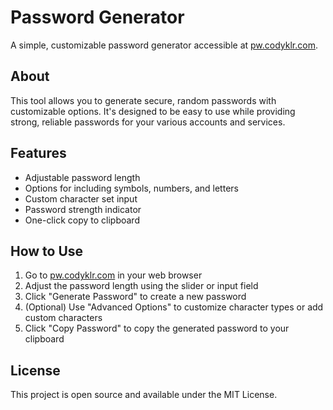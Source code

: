# Password Generator

A simple, customizable password generator accessible at [pw.codyklr.com](https://pw.codyklr.com).

## About

This tool allows you to generate secure, random passwords with customizable options. It's designed to be easy to use while providing strong, reliable passwords for your various accounts and services.

## Features

- Adjustable password length
- Options for including symbols, numbers, and letters
- Custom character set input
- Password strength indicator
- One-click copy to clipboard

## How to Use

1. Go to [pw.codyklr.com](https://pw.codyklr.com) in your web browser
2. Adjust the password length using the slider or input field
3. Click "Generate Password" to create a new password
4. (Optional) Use "Advanced Options" to customize character types or add custom characters
5. Click "Copy Password" to copy the generated password to your clipboard

## License

This project is open source and available under the MIT License.

